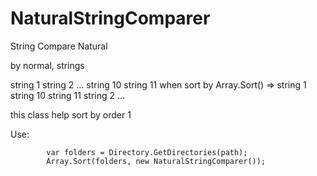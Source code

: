# NaturalStringComparer
String Compare Natural

by normal, strings

string 1
string 2
...
string 10
string 11
when sort by Array.Sort() =>
string 1
string 10
string 11
string 2
...

this class help sort by order 1

Use:

            var folders = Directory.GetDirectories(path);
            Array.Sort(folders, new NaturalStringComparer());
